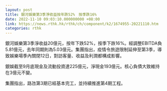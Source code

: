 ```yaml
---
layout: post
title: 銀河娛樂第3季淨收益按年跌52%　按季跌16%
date: 2022-11-10 09:03:10.000000000 +08:00
link: https://news.rthk.hk/rthk/ch/component/k2/1674955-20221110.htm
categories: rthk
---
```


銀河娛樂第3季淨收益20億元，按年下跌52%，按季下跌16%。經調整EBITDA負5.81億元，去年同期則為5.03億元。集團指出，疫情令旅遊限制延伸至第3季，導致娛樂場季內關閉12日，對訪客量、收益及利潤都構成影響。

銀娛截至9月底現金及流動投資達225億元，淨現金193億元。核心負債大致維持在3億元不變。

集團指出，路氹第3期已經基本完工，並持續推進第4期工程。
